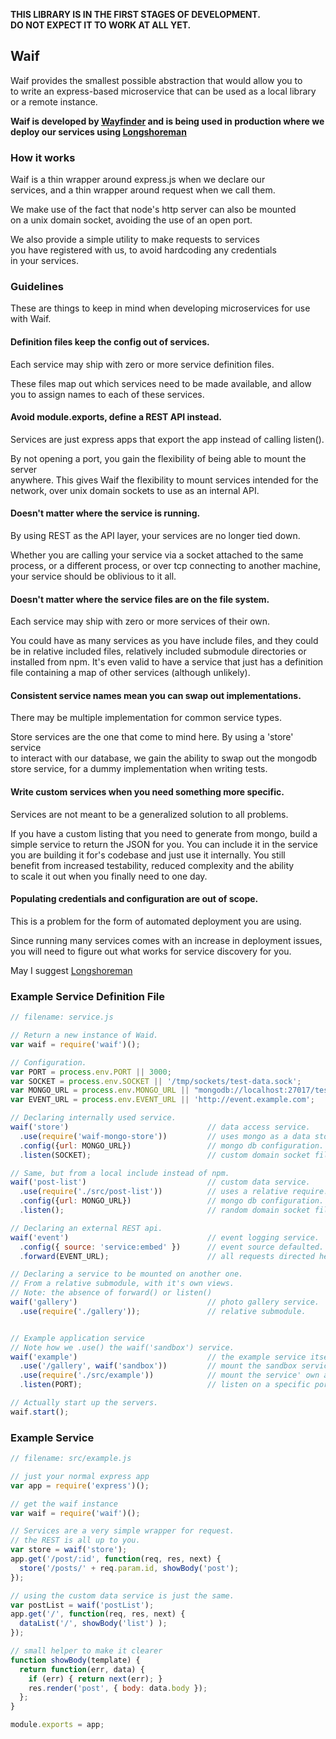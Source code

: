 __THIS LIBRARY IS IN THE FIRST STAGES OF DEVELOPMENT.  
DO NOT EXPECT IT TO WORK AT ALL YET.__

## Waif

Waif provides the smallest possible abstraction that would allow you to  
to write an express-based microservice that can be used as a local library  
or a remote instance.  

__Waif is developed by [Wayfinder](http://wayfinder.co) and is being used in production where we deploy our services using [Longshoreman](http://longshoreman.io)__

### How it works

Waif is a thin wrapper around express.js when we declare our  
services, and a thin wrapper around request when we call them.  

We make use of the fact that node's http server can also be mounted  
on a unix domain socket, avoiding the use of an open port.  

We also provide a simple utility to make requests to services  
you have registered with us, to avoid hardcoding any credentials  
in your services.

### Guidelines

These are things to keep in mind when developing microservices for use with Waif.  

#### Definition files keep the config out of services.

Each service may ship with zero or more service definition files.  

These files map out which services need to be made available, and allow  
you to assign names to each of these services.  

#### Avoid module.exports, define a REST API instead.

Services are just express apps that export the app instead of calling listen().  

By not opening a port, you gain the flexibility of being able to mount the server  
anywhere. This gives Waif the flexibility to mount services intended for the  
network, over unix domain sockets to use as an internal API.  

#### Doesn't matter where the service is running.

By using REST as the API layer, your services are no longer tied down.  

Whether you are calling your service via a socket attached to the same  
process, or a different process, or over tcp connecting to another machine,  
your service should be oblivious to it all.  

#### Doesn't matter where the service files are on the file system.

Each service may ship with zero or more services of their own.  

You could have as many services as you have include files, and they could  
be in relative included files, relatively included submodule directories or  
installed from npm. It's even valid to have a service that just has a definition  
file containing a map of other services (although unlikely).  

#### Consistent service names mean you can swap out implementations.

There may be multiple implementation for common service types.  

Store services are the one that come to mind here. By using a 'store' service  
to interact with our database, we gain the ability to swap out the mongodb  
store service, for a dummy implementation when writing tests.  

#### Write custom services when you need something more specific.

Services are not meant to be a generalized solution to all problems.  

If you have a custom listing that you need to generate from mongo, build a  
simple service to return the JSON for you. You can include it in the service  
you are building it for's codebase and just use it internally. You still  
benefit from increased testability, reduced complexity and the ability  
to scale it out when you finally need to one day.  

#### Populating credentials and configuration are out of scope.

This is a problem for the form of automated deployment you are using.  

Since running many services comes with an increase in deployment issues,  
you will need to figure out what works for service discovery for you.  

May I suggest [Longshoreman](http://longshoreman.io)  


### Example Service Definition File


```javascript
// filename: service.js

// Return a new instance of Waid.
var waif = require('waif')();

// Configuration.
var PORT = process.env.PORT || 3000;
var SOCKET = process.env.SOCKET || '/tmp/sockets/test-data.sock';
var MONGO_URL = process.env.MONGO_URL || "mongodb://localhost:27017/test";
var EVENT_URL = process.env.EVENT_URL || 'http://event.example.com';

// Declaring internally used service.
waif('store')                               // data access service.
  .use(require('waif-mongo-store'))         // uses mongo as a data store.
  .config({url: MONGO_URL})                 // mongo db configuration.
  .listen(SOCKET);                          // custom domain socket file.

// Same, but from a local include instead of npm.
waif('post-list')                           // custom data service.
  .use(require('./src/post-list'))          // uses a relative require.
  .config({url: MONGO_URL})                 // mongo db configuration.
  .listen();                                // random domain socket file.

// Declaring an external REST api.
waif('event')                               // event logging service.
  .config({ source: 'service:embed' })      // event source defaulted.
  .forward(EVENT_URL);                      // all requests directed here.

// Declaring a service to be mounted on another one.
// From a relative submodule, with it's own views.
// Note: the absence of forward() or listen()
waif('gallery')                             // photo gallery service.
  .use(require('./gallery'));               // relative submodule.


// Example application service
// Note how we .use() the waif('sandbox') service.
waif('example')                             // the example service itself.
  .use('/gallery', waif('sandbox'))         // mount the sandbox service.
  .use(require('./src/example'))            // mount the service' own app.
  .listen(PORT);                            // listen on a specific port.

// Actually start up the servers.
waif.start();
```

### Example Service

```javascript
// filename: src/example.js

// just your normal express app
var app = require('express')();

// get the waif instance
var waif = require('waif')();

// Services are a very simple wrapper for request.
// the REST is all up to you.
var store = waif('store');
app.get('/post/:id', function(req, res, next) {
  store('/posts/' + req.param.id, showBody('post');
});

// using the custom data service is just the same.
var postList = waif('postList');
app.get('/', function(req, res, next) {
  dataList('/', showBody('list') );
});

// small helper to make it clearer
function showBody(template) {
  return function(err, data) {
    if (err) { return next(err); }
    res.render('post', { body: data.body });
  };
}

module.exports = app;
```
